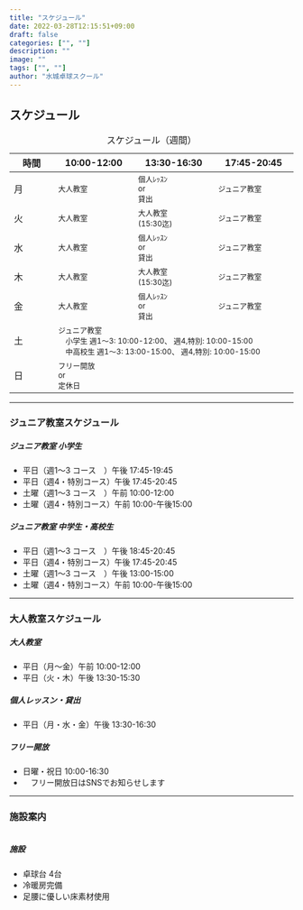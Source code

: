 ```yaml
---
title: "スケジュール"
date: 2022-03-28T12:15:51+09:00
draft: false
categories: ["", ""]
description: ""
image: ""
tags: ["", ""]
author: "水城卓球スクール"
---
```


## スケジュール

<div>
    <div class="col-lg-10 mt-4 position-relative">
        <table class="table caption-top">
        <caption>スケジュール（週間）</caption>
        <thead>
            <tr>
            <th scope="col" width="6%">時間</th>
            <th scope="col" width="9%">10:00-12:00</th>
            <th scope="col" width="9%">13:30-16:30</th>
            <th scope="col" width="9%">17:45-20:45</th>
            </tr>
        </thead>
        <tbody>
            <tr>
            <td>月</td>
            <td><span style="font-size: small;">大人教室</span></td>
            <td><span style="font-size: small;"><span style="display: inline-block;white-space: nowrap;">個人ﾚｯｽﾝ</span><br />or<br />貸出</span></td>
            <td><span style="font-size: small;">ジュニア教室</span></td>
            </tr>
            <tr>
            <td>火</td>
            <td><span style="font-size: small;">大人教室</span></td>
            <td><span style="font-size: small;"><span style="display: inline-block;white-space: nowrap;">大人教室</span><br />(15:30迄)</span></td>
            <td><span style="font-size: small;">ジュニア教室</span></td>
            </tr>
            <tr>
            <td>水</td>
            <td><span style="font-size: small;">大人教室</span></td>
            <td><span style="font-size: small;"><span style="display: inline-block;white-space: nowrap;">個人ﾚｯｽﾝ</span><br />or<br />貸出</span></td>
            <td><span style="font-size: small;">ジュニア教室</span></td>
            </tr>
            <tr>
            <td>木</td>
            <td><span style="font-size: small;">大人教室</span></td>
            <td><span style="font-size: small;"><span style="display: inline-block;white-space: nowrap;">大人教室</span><br />(15:30迄)</span></td>
            <td><span style="font-size: small;">ジュニア教室</span></td>
            </tr>
            <td>金</td>
            <td><span style="font-size: small;">大人教室</span></td>
            <td><span style="font-size: small;"><span style="display: inline-block;white-space: nowrap;">個人ﾚｯｽﾝ</span><br />or<br />貸出</span></td>
            <td><span style="font-size: small;">ジュニア教室</span></td>
            </tr>
            <td>土</td>
            <td colspan="3"><span style="font-size: small;">ジュニア教室<br />　小学生 週1～3: 10:00-12:00、 週4,特別: 10:00-15:00
            <br />　中高校生 週1～3: 13:00-15:00、 週4,特別: 10:00-15:00</span></td>
            </tr>
            <td>日</td>
            <td colspan="3"><span style="font-size: small;"><span style="display: inline-block;white-space: nowrap;">フリー開放</span><br />or<br />定休日</span></td>
            </tr>
        </tbody>
        </table>
    </div>
</div>

<div id="junior" class="pt-4"></div>
<hr />

### ジュニア教室スケジュール

<div class="card bg-transparent mb-4">
	<div class="row">
		<div class="col-md-12 mt-0 mt-md-0">
            <div class="card-body">
            <h5 class="card-title">ジュニア教室 小学生</h5>
            <p class="card-text"></p>
            <ul class="list-group list-group-flush">
            <li class="list-group-item">平日（週1～3 コース　）午後 17:45-19:45</li>
            <li class="list-group-item">平日（週4・特別コース）午後 17:45-20:45</li>
            <li class="list-group-item">土曜（週1～3 コース　）午前 10:00-12:00</li>
            <li class="list-group-item">土曜（週4・特別コース）午前 10:00-午後15:00</li>
            </ul>
            </div>
        </div>
    </div>
	<div class="row">
		<div class="col-md-12 mt-0 mt-md-0">
            <div class="card-body">
            <h5 class="card-title">ジュニア教室 中学生・高校生</h5>
            <p class="card-text"></p>
            <ul class="list-group list-group-flush">
            <li class="list-group-item">平日（週1～3 コース　）午後 18:45-20:45</li>
            <li class="list-group-item">平日（週4・特別コース）午後 17:45-20:45</li>
            <li class="list-group-item">土曜（週1～3 コース　）午後 13:00-15:00</li>
            <li class="list-group-item">土曜（週4・特別コース）午前 10:00-午後15:00</li>
            </ul>
            </div>
        </div>
	</div>
</div>

<div id="adult" class="pt-4"></div>
<hr />

### 大人教室スケジュール

<div class="card bg-transparent mb-4">
	<div class="row">
		<div class="col-md-12 mt-0 mt-md-0">
            <div class="card-body">
            <h5 class="card-title">大人教室</h5>
            <p class="card-text"></p>
            <ul class="list-group list-group-flush">
            <li class="list-group-item">平日（月～金）午前 10:00-12:00</li>
            <li class="list-group-item">平日（火・木）午後 13:30-15:30</li>
            </ul>
            </div>
        </div>
    </div>
	<div class="row">
		<div class="col-md-12 mt-0 mt-md-0">
            <div class="card-body">
            <h5 class="card-title">個人レッスン・貸出</h5>
            <p class="card-text"></p>
            <ul class="list-group list-group-flush">
            <li class="list-group-item">平日（月・水・金）午後 13:30-16:30</li>
            </ul>
            </div>
        </div>
	</div>
	<div class="row">
		<div class="col-md-12 mt-0 mt-md-0">
            <div class="card-body">
            <h5 class="card-title">フリー開放</h5>
            <p class="card-text"></p>
            <ul class="list-group list-group-flush">
            <li class="list-group-item">日曜・祝日 10:00-16:30</li>
            <li class="list-group-item">　フリー開放日はSNSでお知らせします</li>
            </ul>
            </div>
        </div>
	</div>
</div>

<div id="facility" class="pt-4"></div>
<hr />


### 施設案内

<div class="card bg-transparent mb-4">
	<div class="row">
		<div class="col-md-5">
			<img class="rounded-3" src="/images/blog/100.jpg" alt="">
		</div>
		<div class="col-md-7 mt-3 mt-md-0">
        <div class="card-body">
            <h5 class="card-title">施設</h5>
            <p class="card-text"></p>
            <ul class="list-group list-group-flush">
            <li class="list-group-item">卓球台  4台</li>
            <li class="list-group-item">冷暖房完備</li>
            <li class="list-group-item">足腰に優しい床素材使用</li>
            </ul>
        </div>
        <div class="card-footer">
            <small class="text-muted"></small>
        </div>
		</div>
	</div>
</div>
